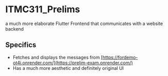 # ITMC311_Prelims

a much more elaborate Flutter Frontend that communicates with a website backend

## Specifics

- Fetches and displays the messages from [https://fordemo-ot4j.onrender.com/](https://prelim-exam.onrender.com/)
- Has a much more aesthetic and definitely original UI
